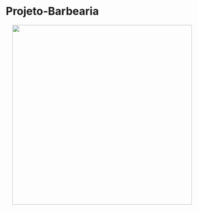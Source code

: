 # Projeto-Barbearia
<p align="center">
  <img width="470" heigth="300" src="asset/readme.gif"
</p> 
